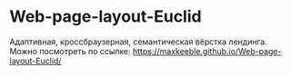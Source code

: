 # Web-page-layout-Euclid

Адаптивная, кроссбраузерная, семантическая вёрстка лендинга. Можно посмотреть по ссылке:
https://maxkeeble.github.io/Web-page-layout-Euclid/
